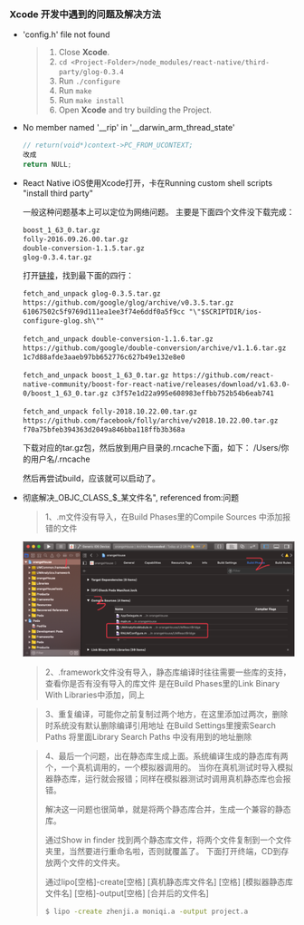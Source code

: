 ### Xcode 开发中遇到的问题及解决方法



- 'config.h' file not found

  >1. Close **Xcode**.
  >2. `cd <Project-Folder>/node_modules/react-native/third-party/glog-0.3.4`
  >3. Run `./configure`
  >4. Run `make`
  >5. Run `make install`
  >6. Open **Xcode** and try building the Project.

- No member named '__rip' in '__darwin_arm_thread_state'

  ```c
  // return(void*)context->PC_FROM_UCONTEXT;
  改成
  return NULL;
  ```

  

- React Native iOS使用Xcode打开，卡在Running custom shell scripts "install third party"

  一般这种问题基本上可以定位为网络问题。 主要是下面四个文件没下载完成：

  ```
  boost_1_63_0.tar.gz
  folly-2016.09.26.00.tar.gz
  double-conversion-1.1.5.tar.gz
  glog-0.3.4.tar.gz
  ```

  打开[链接](https://github.com/facebook/react-native/blob/master/scripts/ios-install-third-party.sh)，找到最下面的四行：

  ```
  fetch_and_unpack glog-0.3.5.tar.gz https://github.com/google/glog/archive/v0.3.5.tar.gz 61067502c5f9769d111ea1ee3f74e6ddf0a5f9cc "\"$SCRIPTDIR/ios-configure-glog.sh\""
  
  fetch_and_unpack double-conversion-1.1.6.tar.gz https://github.com/google/double-conversion/archive/v1.1.6.tar.gz 1c7d88afde3aaeb97bb652776c627b49e132e8e0
  
  fetch_and_unpack boost_1_63_0.tar.gz https://github.com/react-native-community/boost-for-react-native/releases/download/v1.63.0-0/boost_1_63_0.tar.gz c3f57e1d22a995e608983effbb752b54b6eab741
  
  fetch_and_unpack folly-2018.10.22.00.tar.gz https://github.com/facebook/folly/archive/v2018.10.22.00.tar.gz f70a75bfeb394363d2049a846bba118ffb3b368a
  ```

  下载对应的tar.gz包，然后放到用户目录的.rncache下面，如下： /Users/你的用户名/.rncache

  然后再尝试build，应该就可以启动了。

- 彻底解决_OBJC_CLASS_$_某文件名", referenced from:问题

  >1、.m文件没有导入，在Build Phases里的Compile Sources 中添加报错的文件

  ![image-20190126145216313](../src/image/image-20190126145216313.png)

  > 2、.framework文件没有导入，静态库编译时往往需要一些库的支持，查看你是否有没有导入的库文件
  > 是在Build Phases里的Link Binary With Libraries中添加，同上

  >3、重复编译，可能你之前复制过两个地方，在这里添加过两次，删除时系统没有默认删除编译引用地址
  >在Build Settings里搜索Search Paths  将里面Library Search Paths 中没有用到的地址删除

  >4、最后一个问题，出在静态库生成上面。系统编译生成的静态库有两个，一个真机调用的，一个模拟器调用的。
  >当你在真机测试时导入模拟器静态库，运行就会报错；同样在模拟器测试时调用真机静态库也会报错。
  >
  >解决这一问题也很简单，就是将两个静态库合并，生成一个兼容的静态库。
  >
  >通过Show in finder 找到两个静态库文件，将两个文件复制到一个文件夹里，当然要进行重命名啦，否则就覆盖了。
  >下面打开终端，CD到存放两个文件的文件夹。
  >
  >通过lipo[空格]-create[空格] [真机静态库文件名] [空格] [模拟器静态库文件名] [空格]-output[空格] [合并后的文件名]
  >
  >```bash
  >$ lipo -create zhenji.a moniqi.a -output project.a
  >```

